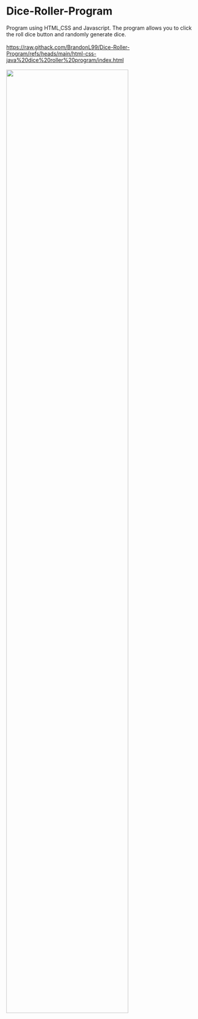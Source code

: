 # Dice-Roller-Program
Program using HTML,CSS and Javascript. The program allows you to click the roll dice button and randomly generate dice.
<br />
<br /> 
https://raw.githack.com/BrandonL99/Dice-Roller-Program/refs/heads/main/html-css-java%20dice%20roller%20program/index.html
<br />
<br />
<img src="https://imgur.com/a/dx5Xrc8" height="80%" width="80%" alt=""/>
